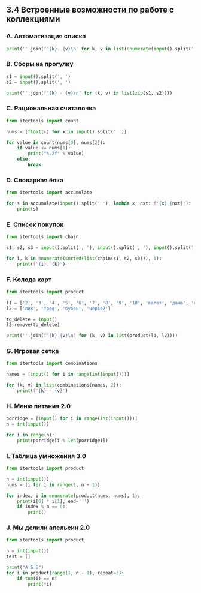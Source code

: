 ## 3.4 Встроенные возможности по работе с коллекциями

### A. Автоматизация списка
``` python
print(''.join(f'{k}. {v}\n' for k, v in list(enumerate(input().split(' '), 1))))
```

### B. Сборы на прогулку
``` python
s1 = input().split(', ')
s2 = input().split(', ')

print(''.join(f'{k} - {v}\n' for (k, v) in list(zip(s1, s2))))
```

### C. Рациональная считалочка
``` python
from itertools import count

nums = [float(x) for x in input().split(' ')]

for value in count(nums[0], nums[2]):
    if value <= nums[1]:
        print("%.2f" % value)
    else:
        break
```

### D. Словарная ёлка
``` python
from itertools import accumulate

for s in accumulate(input().split(' '), lambda x, nxt: f'{x} {nxt}'):
    print(s)
```

### E. Список покупок
``` python
from itertools import chain

s1, s2, s3 = input().split(', '), input().split(', '), input().split(', ')

for i, k in enumerate(sorted(list(chain(s1, s2, s3))), 1):
    print(f'{i}. {k}')
```

### F. Колода карт
``` python
from itertools import product

l1 = ['2', '3', '4', '5', '6', '7', '8', '9', '10', 'валет', 'дама', 'король', 'туз']
l2 = ['пик', 'треф', 'бубен', 'червей']

to_delete = input()
l2.remove(to_delete)

print(''.join(f'{k} {v}\n' for (k, v) in list(product(l1, l2))))
```

### G. Игровая сетка
``` python
from itertools import combinations

names = [input() for i in range(int(input()))]

for (k, v) in list(combinations(names, 2)):
    print(f'{k} - {v}')
```

### H. Меню питания 2.0
``` python
porridge = [input() for i in range(int(input()))]
n = int(input())

for i in range(n):
    print(porridge[i % len(porridge)])
```

### I. Таблица умножения 3.0
``` python
from itertools import product

n = int(input())
nums = [i for i in range(1, n + 1)]

for index, i in enumerate(product(nums, nums), 1):
    print(i[0] * i[1], end=' ')
    if index % n == 0:
        print()
```

### J. Мы делили апельсин 2.0
``` python
from itertools import product

n = int(input())
test = []

print("А Б В")
for i in product(range(1, n - 1), repeat=3):
    if sum(i) == n:
        print(*i)
```